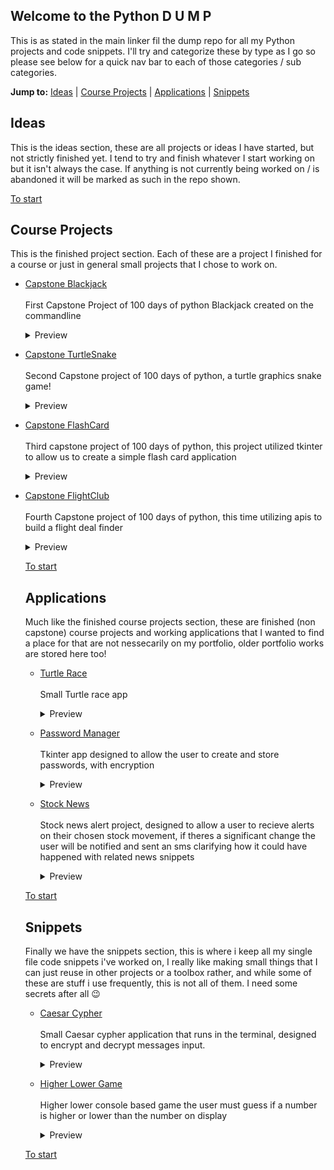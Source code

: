 ## Welcome to the Python D U M P

This is as stated in the main linker fil the dump repo for all my Python projects and code snippets. 
I'll try and categorize these by type as I go so please see below for a quick nav bar to each of 
those categories / sub categories.

**Jump to:** [Ideas](ideas) | [Course Projects](#finished_projects) | [Applications](#applications) | [Snippets](#snippets)

## Ideas

This is the ideas section, these are all projects or ideas I have started, but not strictly finished yet. I tend to try and finish whatever I start working on but it isn't always the case. If anything is not currently being worked on / is abandoned it will be marked as such in the repo shown.

[To start](#welcome-to-the-python-d-u-m-p)

## Course Projects

This is the finished project section. Each of these are a project I finished for a course or just in general small projects that I chose to work on.

- [Capstone Blackjack](https://github.com/ShaAnder/CapstoneBlackjack)
  <br><br>
  First Capstone Project of 100 days of python Blackjack created on the commandline
  <br>
  <details>
    <summary>Preview</summary>
      <img loading="lazy" src="https://github.com/ShaAnder/PythonDump/assets/129494996/5247e544-a426-40b2-945c-3ac7957b18c2" height="300px">
  </details>

- [Capstone TurtleSnake](https://github.com/ShaAnder/CapstoneTurtleSnake)
  <br><br>
  Second Capstone project of 100 days of python, a turtle graphics snake game!
  <br>
  <details>
    <summary>Preview</summary>
      <img loading="lazy" src="https://github.com/ShaAnder/PythonDump/assets/129494996/83d5b1ea-1142-4f5f-9461-2201a0aa619a" height="300px">
  </details>

- [Capstone FlashCard](https://github.com/ShaAnder/CapstoneFlashCard)
  <br><br>
  Third capstone project of 100 days of python, this project utilized tkinter to allow us to create a simple flash card application
  <br>
  <details>
    <summary>Preview</summary>
      <img loading="lazy" src="https://github.com/ShaAnder/PythonDump/assets/129494996/99a14381-74f3-43c7-9cec-77068f453169" height="300px">
  </details>

- [Capstone FlightClub](https://github.com/ShaAnder/CapstoneFlightClub)
  <br><br>
  Fourth Capstone project of 100 days of python, this time utilizing apis to build a flight deal finder
  <br>
  <details>
    <summary>Preview</summary>
      <img loading="lazy" src="https://github.com/ShaAnder/PythonDump/assets/129494996/215f0ac6-dfe2-45e1-b170-a927ebeffa5f
" height="300px">
  </details>


[To start](#welcome-to-the-python-d-u-m-p)

## Applications

Much like the finished course projects section, these are finished (non capstone) course projects and working applications that I wanted to find a place for that are not nessecarily on my portfolio, older portfolio works are stored here too!
 
- [Turtle Race](https://github.com/ShaAnder/TurtleRace)
  <br><br>
  Small Turtle race app 
  <br>
  <details>
    <summary>Preview</summary>
      <img loading="lazy" src="https://github.com/ShaAnder/PythonDump/assets/129494996/4e3310cd-0faa-4dcf-96f5-dd764a026d3d" height="300px">
  </details>

- [Password Manager](https://github.com/ShaAnder/TKinterPWManager)
  <br><br>
  Tkinter app designed to allow the user to create and store passwords, with encryption 
  <br>
  <details>
    <summary>Preview</summary>
      <img loading="lazy" src="https://github.com/ShaAnder/PythonDump/assets/129494996/b6806b1d-e16d-4265-b9b5-60a0c33e61bc" height="300px">
  </details>

- [Stock News](https://github.com/ShaAnder/StockNewsAlert)
  <br><br>
  Stock news alert project, designed to allow a user to recieve alerts on their chosen stock movement, if theres a significant change the user will be notified and sent an sms clarifying how it could have happened with related news snippets
  <br>
  <details>
    <summary>Preview</summary>
      <img loading="lazy" src="https://github.com/ShaAnder/PythonDump/assets/129494996/3099c70d-b06c-499c-8164-d6ea95201827" height="300px">
  </details>

[To start](#welcome-to-the-python-d-u-m-p)

## Snippets

Finally we have the snippets section, this is where i keep all my single file code snippets i've worked on, I really like making small things that I can just reuse in other projects or a toolbox rather, and while some of these are stuff i use frequently, this is not all of them. I need some secrets after all 😉

- [Caesar Cypher](https://github.com/ShaAnder/CaesarCypher)
  <br><br>
  Small Caesar cypher application that runs in the terminal, designed to encrypt and decrypt messages input.
  <br>
  <details>
    <summary>Preview</summary>
      <img loading="lazy" src="https://github.com/ShaAnder/PythonDump/assets/129494996/e77b6d91-dbb0-4a91-9a40-3809839ffaab" height="300px">
  </details>

- [Higher Lower Game](https://github.com/ShaAnder/HigherLower)
  <br><br>
  Higher lower console based game the user must guess if a number is higher or lower than the number on display
  <br>
  <details>
    <summary>Preview</summary>
      <img loading="lazy" src="https://github.com/ShaAnder/PythonDump/assets/129494996/c6b81793-b1a9-49cc-974d-c554bb395451" height="300px">
  </details>

[To start](#welcome-to-the-python-d-u-m-p)
